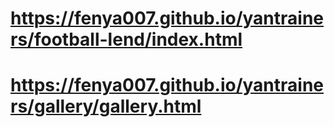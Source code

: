 # https://fenya007.github.io/yantrainers/football-lend/index.html

# https://fenya007.github.io/yantrainers/gallery/gallery.html
